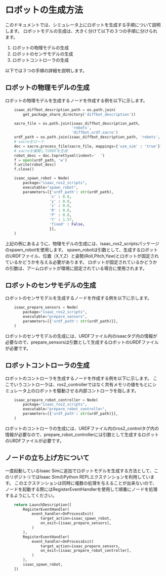 # ロボットの生成方法

このドキュメントでは、シミュレータ上にロボットを生成する手順について説明します。
ロボットモデルの生成は、大きく分けて以下の３つの手順に分けられます。

1. ロボットの物理モデルの生成
2. ロボットのセンサモデルの生成
3. ロボットコントローラの生成

以下では３つの手順の詳細を説明します。

## ロボットの物理モデルの生成

ロボットの物理モデルを生成するノードを作成する例を以下に示します。

```python
    isaac_diffbot_description_path = os.path.join(
        get_package_share_directory('diffbot_description'))

    xacro_file = os.path.join(isaac_diffbot_description_path,
                              'robots',
                              'diffbot.urdf.xacro')
    urdf_path = os.path.join(isaac_diffbot_description_path, 'robots', 'diffbot.urdf')
    # xacroをロード
    doc = xacro.process_file(xacro_file, mappings={'use_sim' : 'true'})
    # xacroを展開してURDFを生成
    robot_desc = doc.toprettyxml(indent='  ')
    f = open(urdf_path, 'w')
    f.write(robot_desc)
    f.close()

    isaac_spawn_robot = Node(
        package="isaac_ros2_scripts",
        executable="spawn_robot",
        parameters=[{'urdf_path': str(urdf_path),
                    'x' : 0.0,
                    'y' : 0.0,
                    'z' : 0.0,
                    'R' : 0.0,
                    'P' : 0.0,
                    'Y' : 1.57,
                    'fixed' : False,
                    }],
    )
```

上記の例にあるように、物理モデルの生成には、isaac_ros2_scriptsパッケージのspawn_robotを使用します。
spawn_robotは引数として、生成するロボットのURDFファイル、位置（X,Y,Z）と姿勢(Roll,Pitch,Yaw)とロボットが固定されているかどうかを与える必要があります。
ロボットが固定されているかどうかの引数は、アームロボットが環境に固定されている場合に使用されます。

## ロボットのセンサモデルの生成

ロボットのセンサモデルを生成するノードを作成する例を以下に示します。

```python
    isaac_prepare_sensors = Node(
        package="isaac_ros2_scripts",
        executable="prepare_sensors",
        parameters=[{'urdf_path': str(urdf_path)}],
    )
```

ロボットのセンサモデルの生成には、URDFファイル内のisaacタグ内の情報が必要なので、prepare_sensorsは引数として生成するロボットのURDFファイルが必要です。


## ロボットコントローラの生成

ロボットのコントローラを生成するノードを作成する例を以下に示します。
ここでいうコントローラは、ros2_controllerではなく共有メモリの値をもとにシミュレータ上のロボットを駆動させる内部コントローラを指します。

```python
    isaac_prepare_robot_controller = Node(
        package="isaac_ros2_scripts",
        executable="prepare_robot_controller",
        parameters=[{'urdf_path': str(urdf_path)}],
    )
```

ロボットのコントローラの生成には、URDFファイル内のros2_controlタグ内の情報が必要なので、prepare_robot_controllerには引数として生成するロボットのURDFファイルが必要です。

## ノードの立ち上げ方について

一度起動しているIsaac Simに追加でロボットモデルを生成する方法として、このリポジトリではIsaac SimのPython REPLエクステンションを利用しています。
このエクステンションは同時に複数の処理を与えることが出来ないので、ノードを起動する際にはRegisterEventHandlerを使用して順番にノードを処理するようにしてください。

```python
    return LaunchDescription([
        RegisterEventHandler(
            event_handler=OnProcessExit(
                target_action=isaac_spawn_robot,
                on_exit=[isaac_prepare_sensors],
            )
        ),
        RegisterEventHandler(
            event_handler=OnProcessExit(
                target_action=isaac_prepare_sensors,
                on_exit=[isaac_prepare_robot_controller],
            )
        ),
        isaac_spawn_robot,
    ])
```
